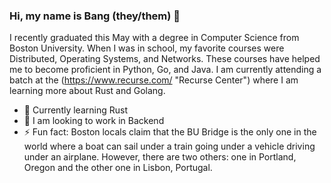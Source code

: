 ### Hi, my name is Bang (they/them) 👋

I recently graduated this May with a degree in Computer Science from Boston University. When I was in school, my favorite courses were Distributed, Operating Systems, and Networks. These courses have helped me to become proficient in Python, Go, and Java. I am currently attending a batch at the (https://www.recurse.com/ "Recurse Center") where I am learning more about Rust and Golang. 

- 🔭 Currently learning Rust
- 👯 I am looking to work in Backend 
- ⚡ Fun fact: Boston locals claim that the BU Bridge is the only one in the world where a boat can sail under a train going under a vehicle driving under an airplane. However, there are two others: one in Portland, Oregon and the other one in Lisbon, Portugal. 
<!--
**bctran16/bctran16** is a ✨ _special_ ✨ repository because its `README.md` (this file) appears on your GitHub profile.

Here are some ideas to get you started:

- 🔭 I’m currently working on ...
- 🌱 I’m currently learning ...
- 👯 I’m looking to collaborate on ...
- 🤔 I’m looking for help with ...
- 💬 Ask me about ...
- 📫 How to reach me: ...
- 😄 Pronouns: ...
- ⚡ Fun fact: ...
-->
